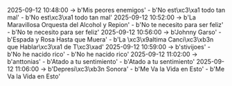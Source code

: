 2025-09-12 10:48:00 -> b'Mis peores enemigos' - b'No est\xc3\xa1 todo tan mal' - b'No est\xc3\xa1 todo tan mal'
2025-09-12 10:52:00 -> b'La Maravillosa Orquesta del Alcohol y Repion' - b'No te necesito para ser feliz' - b'No te necesito para ser feliz'
2025-09-12 10:56:00 -> b'Johnny Garso' - b'Espada y Rosa Hasta que Muera' - b'La \xc3\x9altima Canci\xc3\xb3n que Hablar\xc3\xa1 de T\xc3\xad'
2025-09-12 10:59:00 -> b'stivijoes' - b'No he nacido rico' - b'No he nacido rico'
2025-09-12 11:02:00 -> b'anttonias' - b'Atado a tu sentimiento' - b'Atado a tu sentimiento'
2025-09-12 11:06:00 -> b'Depresi\xc3\xb3n Sonora' - b'Me Va la Vida en Esto' - b'Me Va la Vida en Esto'

